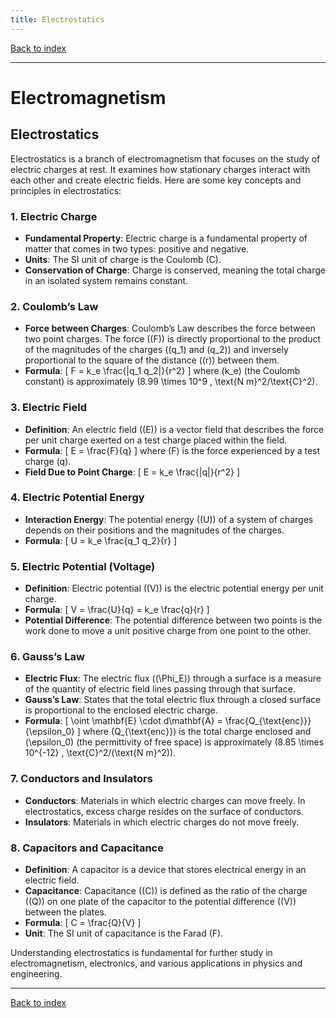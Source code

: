 ```yaml
---
title: Electrostatics
---
```


[Back to index](index.html)

---
# Electromagnetism
## Electrostatics

Electrostatics is a branch of electromagnetism that focuses on the study of electric charges at rest. It examines how stationary charges interact with each other and create electric fields. Here are some key concepts and principles in electrostatics:

### 1. **Electric Charge**
   - **Fundamental Property**: Electric charge is a fundamental property of matter that comes in two types: positive and negative.
   - **Units**: The SI unit of charge is the Coulomb (C).
   - **Conservation of Charge**: Charge is conserved, meaning the total charge in an isolated system remains constant.

### 2. **Coulomb’s Law**
   - **Force between Charges**: Coulomb’s Law describes the force between two point charges. The force (\(F\)) is directly proportional to the product of the magnitudes of the charges (\(q_1\) and \(q_2\)) and inversely proportional to the square of the distance (\(r\)) between them.
   - **Formula**: 
     \[
     F = k_e \frac{|q_1 q_2|}{r^2}
     \]
     where \(k_e\) (the Coulomb constant) is approximately \(8.99 \times 10^9 \, \text{N m}^2/\text{C}^2\).

### 3. **Electric Field**
   - **Definition**: An electric field (\(E\)) is a vector field that describes the force per unit charge exerted on a test charge placed within the field.
   - **Formula**:
     \[
     E = \frac{F}{q}
     \]
     where \(F\) is the force experienced by a test charge \(q\).
   - **Field Due to Point Charge**:
     \[
     E = k_e \frac{|q|}{r^2}
     \]

### 4. **Electric Potential Energy**
   - **Interaction Energy**: The potential energy (\(U\)) of a system of charges depends on their positions and the magnitudes of the charges.
   - **Formula**:
     \[
     U = k_e \frac{q_1 q_2}{r}
     \]

### 5. **Electric Potential (Voltage)**
   - **Definition**: Electric potential (\(V\)) is the electric potential energy per unit charge.
   - **Formula**:
     \[
     V = \frac{U}{q} = k_e \frac{q}{r}
     \]
   - **Potential Difference**: The potential difference between two points is the work done to move a unit positive charge from one point to the other.

### 6. **Gauss’s Law**
   - **Electric Flux**: The electric flux (\(\Phi_E\)) through a surface is a measure of the quantity of electric field lines passing through that surface.
   - **Gauss’s Law**: States that the total electric flux through a closed surface is proportional to the enclosed electric charge.
   - **Formula**:
     \[
     \oint \mathbf{E} \cdot d\mathbf{A} = \frac{Q_{\text{enc}}}{\epsilon_0}
     \]
     where \(Q_{\text{enc}}\) is the total charge enclosed and \(\epsilon_0\) (the permittivity of free space) is approximately \(8.85 \times 10^{-12} \, \text{C}^2/(\text{N m}^2)\).

### 7. **Conductors and Insulators**
   - **Conductors**: Materials in which electric charges can move freely. In electrostatics, excess charge resides on the surface of conductors.
   - **Insulators**: Materials in which electric charges do not move freely.

### 8. **Capacitors and Capacitance**
   - **Definition**: A capacitor is a device that stores electrical energy in an electric field.
   - **Capacitance**: Capacitance (\(C\)) is defined as the ratio of the charge (\(Q\)) on one plate of the capacitor to the potential difference (\(V\)) between the plates.
   - **Formula**:
     \[
     C = \frac{Q}{V}
     \]
   - **Unit**: The SI unit of capacitance is the Farad (F).

Understanding electrostatics is fundamental for further study in electromagnetism, electronics, and various applications in physics and engineering.

---
[Back to index](index.html)
